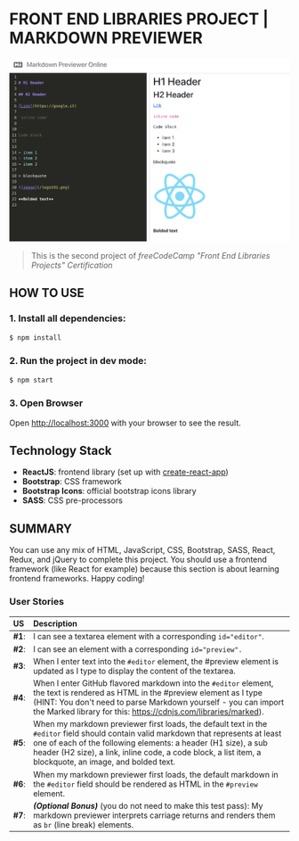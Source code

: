 # FRONT END LIBRARIES PROJECT | MARKDOWN PREVIEWER
![Project-preview](markdown-previewer-preview.png)
> This is the second project of _freeCodeCamp "Front End Libraries Projects" Certification_

## HOW TO USE

### 1. Install all dependencies: 
```bash
$ npm install
```

### 2. Run the project in dev mode:
```bash
$ npm start
```

### 3. Open Browser
Open [http://localhost:3000](http://localhost:3000) with your browser to see the result.


## Technology Stack

- **ReactJS**: frontend library (set up with [create-react-app](https://github.com/facebook/create-react-app))
- **Bootstrap**: CSS framework
- **Bootstrap Icons**: official bootstrap icons library
- **SASS**: CSS pre-processors

## SUMMARY

You can use any mix of HTML, JavaScript, CSS, Bootstrap, SASS, React, Redux, and jQuery to complete this project. You should use a frontend framework (like React for example) because this section is about learning frontend frameworks. Happy coding!

### User Stories

|    US    |        Description        |
| :------- | :------------------------ |
| **#1**:  | I can see a textarea element with a corresponding `id="editor"`. |
| **#2**:  | I can see an element with a corresponding `id="preview".` |
| **#3**:  | When I enter text into the `#editor` element, the #preview element is updated as I type to display the content of the textarea. |
| **#4**:  | When I enter GitHub flavored markdown into the `#editor` element, the text is rendered as HTML in the #preview element as I type (HINT: You don't need to parse Markdown yourself - you can import the Marked library for this: https://cdnjs.com/libraries/marked). |
| **#5**:  | When my markdown previewer first loads, the default text in the `#editor` field should contain valid markdown that represents at least one of each of the following elements: a header (H1 size), a sub header (H2 size), a link, inline code, a code block, a list item, a blockquote, an image, and bolded text. |
| **#6**:  | When my markdown previewer first loads, the default markdown in the `#editor` field should be rendered as HTML in the `#preview` element. |
| **#7**:  | ___(Optional Bonus)___ (you do not need to make this test pass): My markdown previewer interprets carriage returns and renders them as `br` (line break) elements. |
